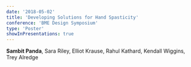 ```yaml
---
date: '2018-05-02'
title: 'Developing Solutions for Hand Spasticity'
conference: 'BME Design Symposium'
type: 'Poster'
showInPresentations: true
---
```


**Sambit Panda**, Sara Riley, Elliot Krause, Rahul Kathard, Kendall Wiggins, Trey Alredge
